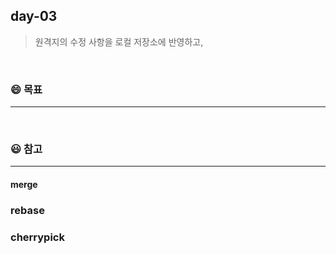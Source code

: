 ## day-03
> 원격지의 수정 사항을 로컬 저장소에 반영하고, 

<br>

### :smile: 목표
---


<br>


### 😃 참고 
---
#### merge

### rebase

### cherrypick
